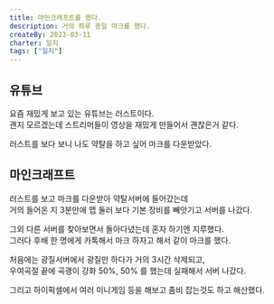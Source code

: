 ```yaml
---
title: 마인크래프트를 했다.
description: 거의 하루 종일 마크를 했다.
createBy: 2023-03-11
charter: 일지
tags: ["일지"]
---
```


## 유튜브

요즘 재밌게 보고 있는 유튜브는 러스트이다.  
괜지 모르겠는데 스트리머들이 영상을 재밌게 만들어서 괜찮은거 같다.

러스트를 보다 보니 나도 약탈을 하고 싶어 마크를 다운받았다.

## 마인크래프트

러스트를 보고 마크를 다운받아 약탈서버에 들어갔는데  
거의 들어온 지 3분만에 맵 둘러 보다 기본 장비를 빼앗기고 서버를 나갔다.

그외 다른 서버를 찾아보면서 돌아다녔는데 혼자 하기엔 지루했다.  
그러다 후배 한 명에게 카톡해서 마크 하자고 해서 같이 마크를 했다.

처음에는 광질서버에서 광질만 하다가 거의 3시간 삭제되고,  
우여곡절 끝에 곡괭이 강화 50%, 50% 를 했는데 실패해서 서버 나갔다.

그리고 하이픽셀에서 여러 미니게임 등을 해보고 좀비 잡는것도 하고 해산했다.
